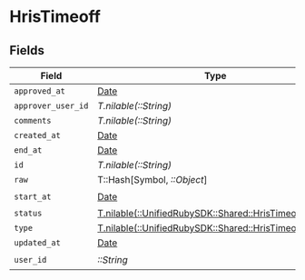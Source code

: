 # HrisTimeoff


## Fields

| Field                                                                                              | Type                                                                                               | Required                                                                                           | Description                                                                                        |
| -------------------------------------------------------------------------------------------------- | -------------------------------------------------------------------------------------------------- | -------------------------------------------------------------------------------------------------- | -------------------------------------------------------------------------------------------------- |
| `approved_at`                                                                                      | [Date](https://ruby-doc.org/stdlib-2.6.1/libdoc/date/rdoc/Date.html)                               | :heavy_minus_sign:                                                                                 | N/A                                                                                                |
| `approver_user_id`                                                                                 | *T.nilable(::String)*                                                                              | :heavy_minus_sign:                                                                                 | N/A                                                                                                |
| `comments`                                                                                         | *T.nilable(::String)*                                                                              | :heavy_minus_sign:                                                                                 | N/A                                                                                                |
| `created_at`                                                                                       | [Date](https://ruby-doc.org/stdlib-2.6.1/libdoc/date/rdoc/Date.html)                               | :heavy_minus_sign:                                                                                 | N/A                                                                                                |
| `end_at`                                                                                           | [Date](https://ruby-doc.org/stdlib-2.6.1/libdoc/date/rdoc/Date.html)                               | :heavy_minus_sign:                                                                                 | N/A                                                                                                |
| `id`                                                                                               | *T.nilable(::String)*                                                                              | :heavy_minus_sign:                                                                                 | N/A                                                                                                |
| `raw`                                                                                              | T::Hash[Symbol, *::Object*]                                                                        | :heavy_minus_sign:                                                                                 | N/A                                                                                                |
| `start_at`                                                                                         | [Date](https://ruby-doc.org/stdlib-2.6.1/libdoc/date/rdoc/Date.html)                               | :heavy_check_mark:                                                                                 | N/A                                                                                                |
| `status`                                                                                           | [T.nilable(::UnifiedRubySDK::Shared::HrisTimeoffStatus)](../../models/shared/hristimeoffstatus.md) | :heavy_minus_sign:                                                                                 | N/A                                                                                                |
| `type`                                                                                             | [T.nilable(::UnifiedRubySDK::Shared::HrisTimeoffType)](../../models/shared/hristimeofftype.md)     | :heavy_minus_sign:                                                                                 | N/A                                                                                                |
| `updated_at`                                                                                       | [Date](https://ruby-doc.org/stdlib-2.6.1/libdoc/date/rdoc/Date.html)                               | :heavy_minus_sign:                                                                                 | N/A                                                                                                |
| `user_id`                                                                                          | *::String*                                                                                         | :heavy_check_mark:                                                                                 | N/A                                                                                                |